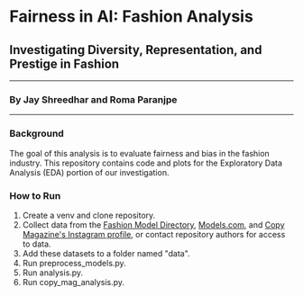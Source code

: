 # Fairness in AI: Fashion Analysis
## Investigating Diversity, Representation, and Prestige in Fashion
---
### By Jay Shreedhar and Roma Paranjpe
---
### Background
The goal of this analysis is to evaluate fairness and bias in the fashion industry. 
This repository contains code and plots for the Exploratory Data Analysis (EDA) portion of our investigation.

### How to Run
1. Create a venv and clone repository.
2. Collect data from the [Fashion Model Directory](https://www.fashionmodeldirectory.com/), [Models.com](https://models.com/), and [Copy Magazine's Instagram profile](https://www.instagram.com/magazinecopy/), or contact repository authors for access to data.
3. Add these datasets to a folder named "data".
4. Run preprocess_models.py.
5. Run analysis.py.
6. Run copy_mag_analysis.py.
